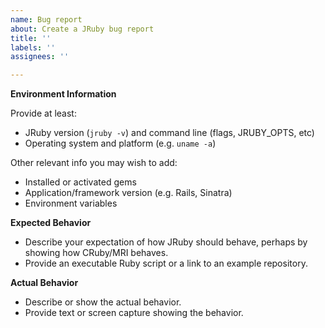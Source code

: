 ```yaml
---
name: Bug report
about: Create a JRuby bug report
title: ''
labels: ''
assignees: ''

---
```


<!--

Thank you for reporting an issue! This guide will help us respond to your
report quickly. Please try to provide as much information as possible.

If you need help, feel free to join the JRuby chat room on Matrix:

* https://matrix.to/#/#jruby:matrix.org

We also request that current users of JRuby add themselves to our user
list by submitting a pull request to the following file:

* https://github.com/jruby/jruby/blob/master/USERS.md

This helps the JRuby community grow and share best practices and new ideas
for how to apply JRuby to JVM and Ruby apps around the world.

-->

**Environment Information**
  
Provide at least:
* JRuby version (`jruby -v`) and command line (flags, JRUBY_OPTS, etc)
* Operating system and platform (e.g. `uname -a`)

Other relevant info you may wish to add:
* Installed or activated gems
* Application/framework version (e.g. Rails, Sinatra)
* Environment variables

**Expected Behavior**

* Describe your expectation of how JRuby should behave, perhaps by showing how CRuby/MRI behaves.
* Provide an executable Ruby script or a link to an example repository.

**Actual Behavior**

* Describe or show the actual behavior.
* Provide text or screen capture showing the behavior.
